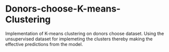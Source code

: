 # Donors-choose-K-means-Clustering
Implementation of K-means clustering on donors choose dataset. Using the unsupervised dataset for implemeting the clusters thereby making the effective predictions from the model.
